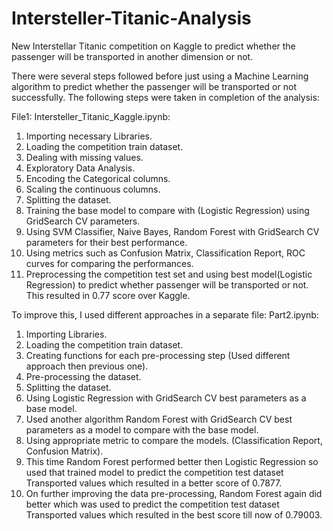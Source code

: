 # Intersteller-Titanic-Analysis
New Interstellar Titanic competition on Kaggle to predict whether the passenger will be transported in another dimension or not. 

There were several steps followed before just using a Machine Learning algorithm to predict whether the passenger will be transported or not successfully. The following steps were taken in completion of the analysis:

File1: Intersteller_Titanic_Kaggle.ipynb:

1. Importing necessary Libraries.
2. Loading the competition train dataset.
3. Dealing with missing values.
4. Exploratory Data Analysis.
5. Encoding the Categorical columns.
6. Scaling the continuous columns.
7. Splitting the dataset.
8. Training the base model to compare with (Logistic Regression) using GridSearch CV parameters.
9. Using SVM Classifier, Naive Bayes, Random Forest with GridSearch CV parameters for their best performance.
10. Using metrics such as Confusion Matrix, Classification Report, ROC curves for comparing the performances. 
11. Preprocessing the competition test set and using best model(Logistic Regression) to predict whether passenger will be transported or not. This resulted in 0.77 score over Kaggle. 

To improve this, I used different approaches in a separate file: Part2.ipynb:
1. Importing Libraries.
2. Loading the competition train dataset. 
3. Creating functions for each pre-processing step (Used different approach then previous one). 
4. Pre-processing the dataset. 
5. Splitting the dataset. 
6. Using Logistic Regression with GridSearch CV best parameters as a base model. 
7. Used another algorithm Random Forest with GridSearch CV best parameters as a model to compare with the base model. 
8. Using appropriate metric to compare the models. (Classification Report, Confusion Matrix).
9. This time Random Forest performed better then Logistic Regression so used that trained model to predict the competition test dataset Transported values which resulted in a better score of 0.7877.
10. On further improving the data pre-processing, Random Forest again did better which was used to predict the competition test dataset Transported values which resulted in the best score till now of 0.79003.
